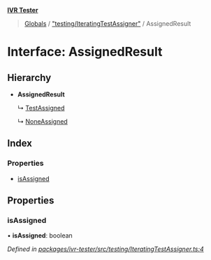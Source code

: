 **[IVR Tester](../README.md)**

> [Globals](../README.md) / ["testing/IteratingTestAssigner"](../modules/_testing_iteratingtestassigner_.md) / AssignedResult

# Interface: AssignedResult

## Hierarchy

* **AssignedResult**

  ↳ [TestAssigned](_testing_iteratingtestassigner_.testassigned.md)

  ↳ [NoneAssigned](_testing_iteratingtestassigner_.noneassigned.md)

## Index

### Properties

* [isAssigned](_testing_iteratingtestassigner_.assignedresult.md#isassigned)

## Properties

### isAssigned

•  **isAssigned**: boolean

*Defined in [packages/ivr-tester/src/testing/IteratingTestAssigner.ts:4](https://github.com/SketchingDev/ivr-tester/blob/734e920/packages/ivr-tester/src/testing/IteratingTestAssigner.ts#L4)*
